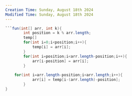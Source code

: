```yaml
---
Creation Time: Sunday, August 18th 2024
Modified Time: Sunday, August 18th 2024
---
```

```java
```fun(int[] arr, int k){
		int position = k % arr.length;
		temp[]
		for(int i=0;i<position;i++){
			temp[i] = arr[i];
		}
		for(int i=position;i<arr.length-position;i++){
			arr[i-position] = arr[i];
		}
		
	for(int i=arr.length-position;i<arr.length;i++){
			arr[i] = temp[i-(arr.length)-position];
		}
}